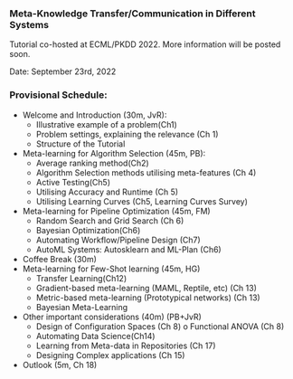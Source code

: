 ### Meta-Knowledge Transfer/Communication in Different Systems

Tutorial co-hosted at ECML/PKDD 2022. More information will be posted soon. 

Date: September 23rd, 2022

### Provisional Schedule:

* Welcome and Introduction (30m, JvR):
  * Illustrative example of a problem(Ch1)
  * Problem settings, explaining the relevance (Ch 1)
  * Structure of the Tutorial
* Meta-learning for Algorithm Selection (45m, PB):
  * Average ranking method(Ch2)
  * Algorithm Selection methods utilising meta-features (Ch 4)
  * Active Testing(Ch5)
  * Utilising Accuracy and Runtime (Ch 5)
  * Utilising Learning Curves (Ch5, Learning Curves Survey)
* Meta-learning for Pipeline Optimization (45m, FM)
  * Random Search and Grid Search (Ch 6)
  * Bayesian Optimization(Ch6)
  * Automating Workflow/Pipeline Design (Ch7)
  * AutoML Systems: Autosklearn and ML-Plan (Ch6)
* Coffee Break (30m)
* Meta-learning for Few-Shot learning (45m, HG)
  * Transfer Learning(Ch12)
  * Gradient-based meta-learning (MAML, Reptile, etc) (Ch 13)
  * Metric-based meta-learning (Prototypical networks) (Ch 13)
  * Bayesian Meta-Learning
* Other important considerations (40m) (PB+JvR)
  * Design of Configuration Spaces (Ch 8) o Functional ANOVA (Ch 8)
  * Automating Data Science(Ch14)
  * Learning from Meta-data in Repositories (Ch 17)
  * Designing Complex applications (Ch 15)
* Outlook (5m, Ch 18)
